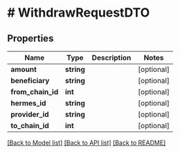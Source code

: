 # # WithdrawRequestDTO

## Properties

Name | Type | Description | Notes
------------ | ------------- | ------------- | -------------
**amount** | **string** |  | [optional]
**beneficiary** | **string** |  | [optional]
**from_chain_id** | **int** |  | [optional]
**hermes_id** | **string** |  | [optional]
**provider_id** | **string** |  | [optional]
**to_chain_id** | **int** |  | [optional]

[[Back to Model list]](../../README.md#models) [[Back to API list]](../../README.md#endpoints) [[Back to README]](../../README.md)
